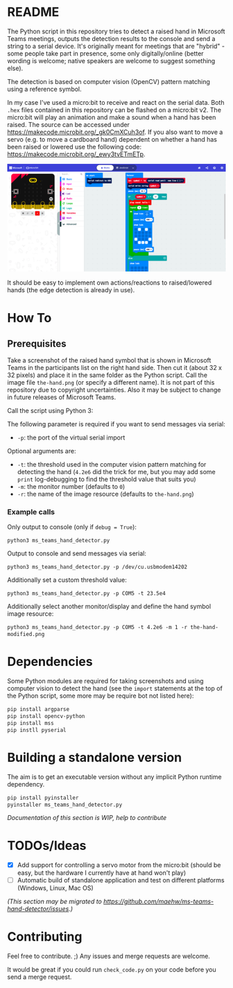 # README

The Python script in this repository tries to detect a raised hand in Microsoft Teams meetings, outputs the detection results to the console and send a string to a serial device. It's originally meant for meetings that are "hybrid" - some people take part in presence, some only digitally/online (better wording is welcome; native speakers are welcome to suggest something else).

The detection is based on computer vision (OpenCV) pattern matching using a reference symbol.

In my case I've used a micro:bit to receive and react on the serial data. Both `.hex` files contained in this repository can be flashed on a micro:bit v2. The micro:bit will play an animation and make a sound when a hand has been raised. The source can be accessed under https://makecode.microbit.org/_gk0CmXCuh3of.
If you also want to move a servo (e.g. to move a cardboard hand) dependent on whether a hand has been raised or lowered use the following code: https://makecode.microbit.org/_ewy3tvETmETp.

![Blocks shown in Microsoft MakeCode for micro:bit](microbit-ide.png)

It should be easy to implement own actions/reactions to raised/lowered hands (the edge detection is already in use).

# How To

## Prerequisites

Take a screenshot of the raised hand symbol that is shown in Microsoft Teams in the participants list on the right hand side. Then cut it (about 32 x 32 pixels) and place it in the same folder as the Python script. Call the image file `the-hand.png` (or specify a different name). It is not part of this repository due to copyright uncertainties. Also it may be subject to change in future releases of Microsoft Teams.

Call the script using Python 3:

The following parameter is required if you want to send messages via serial:

* `-p`: the port of the virtual serial import

Optional arguments are:

* `-t`: the threshold used in the computer vision pattern matching for detecting the hand (`4.2e6` did the trick for me, but you may add some `print` log-debugging to find the threshold value that suits you)
* `-m`: the monitor number (defaults to `0`)
* `-r`: the name of the image resource (defaults to `the-hand.png`)

### Example calls

Only output to console (only if `debug = True`):

```
python3 ms_teams_hand_detector.py
```

Output to console and send messages via serial:

```
python3 ms_teams_hand_detector.py -p /dev/cu.usbmodem14202
```

Additionally set a custom threshold value:

```
python3 ms_teams_hand_detector.py -p COM5 -t 23.5e4
```

Additionally select another monitor/display and define the hand symbol image resource:

```
python3 ms_teams_hand_detector.py -p COM5 -t 4.2e6 -m 1 -r the-hand-modified.png
```

# Dependencies

Some Python modules are required for taking screenshots and using computer vision to detect the hand (see the `import` statements at the top of the Python script, some more may be require bot not listed here):

```
pip install argparse
pip install opencv-python
pip install mss
pip instll pyserial
```

# Building a standalone version

The aim is to get an executable version without any implicit Python runtime dependency.

```
pip install pyinstaller
pyinstaller ms_teams_hand_detector.py
```

*Documentation of this section is WIP, help to contribute*

# TODOs/Ideas

- [x] Add support for controlling a servo motor from the micro:bit (should be easy, but the hardware I currently have at hand won't play)
- [ ] Automatic build of standalone application and test on different platforms (Windows, Linux, Mac OS)

*(This section may be migrated to https://github.com/maehw/ms-teams-hand-detector/issues.)*

# Contributing

Feel free to contribute. ;) Any issues and merge requests are welcome.

It would be great if you could run `check_code.py` on your code before you send a merge request.
